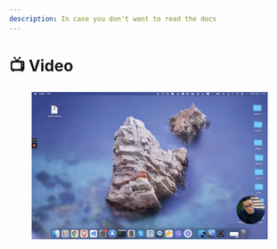 ```yaml
---
description: In case you don't want to read the docs
---
```


# 📺 Video

<figure><img src="../.gitbook/assets/CleanShot 2022-10-17 at 10.37.22@2x.png" alt=""><figcaption></figcaption></figure>
